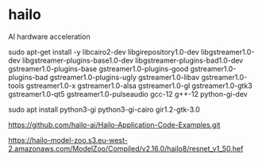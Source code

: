 # hailo
AI hardware acceleration

sudo apt-get install -y libcairo2-dev libgirepository1.0-dev libgstreamer1.0-dev libgstreamer-plugins-base1.0-dev libgstreamer-plugins-bad1.0-dev gstreamer1.0-plugins-base gstreamer1.0-plugins-good gstreamer1.0-plugins-bad gstreamer1.0-plugins-ugly gstreamer1.0-libav gstreamer1.0-tools gstreamer1.0-x gstreamer1.0-alsa gstreamer1.0-gl gstreamer1.0-gtk3 gstreamer1.0-qt5 gstreamer1.0-pulseaudio gcc-12 g++-12 python-gi-dev

sudo apt install python3-gi python3-gi-cairo gir1.2-gtk-3.0

https://github.com/hailo-ai/Hailo-Application-Code-Examples.git

https://hailo-model-zoo.s3.eu-west-2.amazonaws.com/ModelZoo/Compiled/v2.16.0/hailo8/resnet_v1_50.hef
